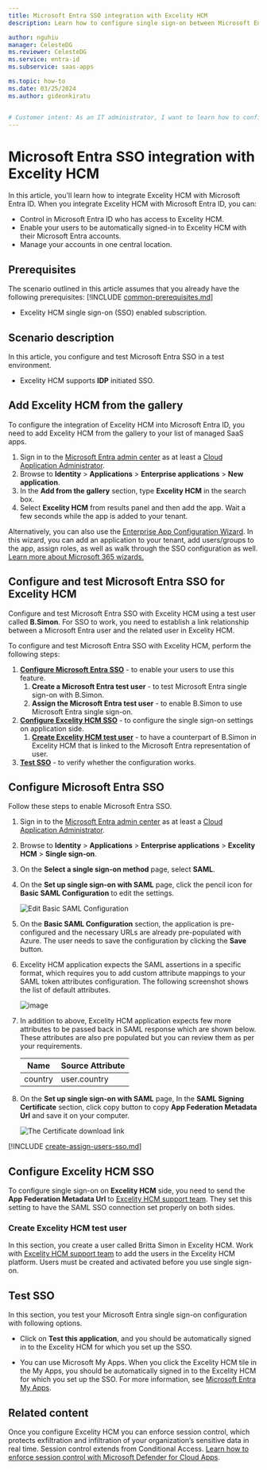```yaml
---
title: Microsoft Entra SSO integration with Excelity HCM
description: Learn how to configure single sign-on between Microsoft Entra ID and Excelity HCM.

author: nguhiu
manager: CelesteDG
ms.reviewer: CelesteDG
ms.service: entra-id
ms.subservice: saas-apps

ms.topic: how-to
ms.date: 03/25/2024
ms.author: gideonkiratu


# Customer intent: As an IT administrator, I want to learn how to configure single sign-on between Microsoft Entra ID and Excelity HCM so that I can control who has access to Excelity HCM, enable automatic sign-in with Microsoft Entra accounts, and manage my accounts in one central location.
---
```


# Microsoft Entra SSO integration with Excelity HCM

In this article,  you'll learn how to integrate Excelity HCM with Microsoft Entra ID. When you integrate Excelity HCM with Microsoft Entra ID, you can:

* Control in Microsoft Entra ID who has access to Excelity HCM.
* Enable your users to be automatically signed-in to Excelity HCM with their Microsoft Entra accounts.
* Manage your accounts in one central location.

## Prerequisites
The scenario outlined in this article assumes that you already have the following prerequisites:
[!INCLUDE [common-prerequisites.md](~/identity/saas-apps/includes/common-prerequisites.md)]
* Excelity HCM single sign-on (SSO) enabled subscription.

## Scenario description

In this article,  you configure and test Microsoft Entra SSO in a test environment.

* Excelity HCM supports **IDP** initiated SSO.

## Add Excelity HCM from the gallery

To configure the integration of Excelity HCM into Microsoft Entra ID, you need to add Excelity HCM from the gallery to your list of managed SaaS apps.

1. Sign in to the [Microsoft Entra admin center](https://entra.microsoft.com) as at least a [Cloud Application Administrator](~/identity/role-based-access-control/permissions-reference.md#cloud-application-administrator).
1. Browse to **Identity** > **Applications** > **Enterprise applications** > **New application**.
1. In the **Add from the gallery** section, type **Excelity HCM** in the search box.
1. Select **Excelity HCM** from results panel and then add the app. Wait a few seconds while the app is added to your tenant.

 Alternatively, you can also use the [Enterprise App Configuration Wizard](https://portal.office.com/AdminPortal/home?Q=Docs#/azureadappintegration). In this wizard, you can add an application to your tenant, add users/groups to the app, assign roles, as well as walk through the SSO configuration as well. [Learn more about Microsoft 365 wizards.](/microsoft-365/admin/misc/azure-ad-setup-guides)

<a name='configure-and-test-azure-ad-sso-for-excelity-hcm'></a>

## Configure and test Microsoft Entra SSO for Excelity HCM

Configure and test Microsoft Entra SSO with Excelity HCM using a test user called **B.Simon**. For SSO to work, you need to establish a link relationship between a Microsoft Entra user and the related user in Excelity HCM.

To configure and test Microsoft Entra SSO with Excelity HCM, perform the following steps:

1. **[Configure Microsoft Entra SSO](#configure-azure-ad-sso)** - to enable your users to use this feature.
    1. **Create a Microsoft Entra test user** - to test Microsoft Entra single sign-on with B.Simon.
    1. **Assign the Microsoft Entra test user** - to enable B.Simon to use Microsoft Entra single sign-on.
1. **[Configure Excelity HCM SSO](#configure-excelity-hcm-sso)** - to configure the single sign-on settings on application side.
    1. **[Create Excelity HCM test user](#create-excelity-hcm-test-user)** - to have a counterpart of B.Simon in Excelity HCM that is linked to the Microsoft Entra representation of user.
1. **[Test SSO](#test-sso)** - to verify whether the configuration works.

<a name='configure-azure-ad-sso'></a>

## Configure Microsoft Entra SSO

Follow these steps to enable Microsoft Entra SSO.

1. Sign in to the [Microsoft Entra admin center](https://entra.microsoft.com) as at least a [Cloud Application Administrator](~/identity/role-based-access-control/permissions-reference.md#cloud-application-administrator).
1. Browse to **Identity** > **Applications** > **Enterprise applications** > **Excelity HCM** > **Single sign-on**.
1. On the **Select a single sign-on method** page, select **SAML**.
1. On the **Set up single sign-on with SAML** page, click the pencil icon for **Basic SAML Configuration** to edit the settings.

   ![Edit Basic SAML Configuration](common/edit-urls.png)

1. On the **Basic SAML Configuration** section, the application is pre-configured and the necessary URLs are already pre-populated with Azure. The user needs to save the configuration by clicking the **Save** button.

1. Excelity HCM application expects the SAML assertions in a specific format, which requires you to add custom attribute mappings to your SAML token attributes configuration. The following screenshot shows the list of default attributes.

	![image](common/default-attributes.png)

1. In addition to above, Excelity HCM application expects few more attributes to be passed back in SAML response which are shown below. These attributes are also pre populated but you can review them as per your requirements.
	
	| Name | Source Attribute|
	| -----------| --------- |
    | country | user.country |

1. On the **Set up single sign-on with SAML** page, In the **SAML Signing Certificate** section, click copy button to copy **App Federation Metadata Url** and save it on your computer.

	![The Certificate download link](common/copy-metadataurl.png)

<a name='create-an-azure-ad-test-user'></a>

[!INCLUDE [create-assign-users-sso.md](~/identity/saas-apps/includes/create-assign-users-sso.md)]

## Configure Excelity HCM SSO

To configure single sign-on on **Excelity HCM** side, you need to send the **App Federation Metadata Url** to [Excelity HCM support team](mailto:HCM.Support@ceridian.com). They set this setting to have the SAML SSO connection set properly on both sides.

### Create Excelity HCM test user

In this section, you create a user called Britta Simon in Excelity HCM. Work with [Excelity HCM support team](mailto:HCM.Support@ceridian.com) to add the users in the Excelity HCM platform. Users must be created and activated before you use single sign-on.

## Test SSO 

In this section, you test your Microsoft Entra single sign-on configuration with following options.

* Click on **Test this application**, and you should be automatically signed in to the Excelity HCM for which you set up the SSO.

* You can use Microsoft My Apps. When you click the Excelity HCM tile in the My Apps, you should be automatically signed in to the Excelity HCM for which you set up the SSO. For more information, see [Microsoft Entra My Apps](/azure/active-directory/manage-apps/end-user-experiences#azure-ad-my-apps).

## Related content

Once you configure Excelity HCM you can enforce session control, which protects exfiltration and infiltration of your organization’s sensitive data in real time. Session control extends from Conditional Access. [Learn how to enforce session control with Microsoft Defender for Cloud Apps](/cloud-app-security/proxy-deployment-aad).

